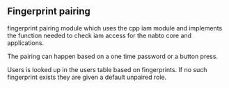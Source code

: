 ## Fingerprint pairing

fingerprint pairing module which uses the cpp iam module and
implements the function needed to check iam access for the nabto core
and applications.

The pairing can happen based on a one time password or a button press.

Users is looked up in the users table based on fingerprints. If no
such fingerprint exists they are given a default unpaired role.
